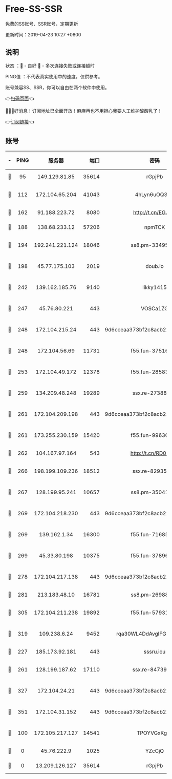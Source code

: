 # Free-SS-SSR

免费的SS账号、SSR账号，定期更新

更新时间：2019-04-23 10:27 +0800

## 说明

状态     ：🙂 - 良好 🙁 - 多次连接失败或连接超时

PING值   ：不代表真实使用中的速度，仅供参考。

账号兼容SS、SSR，你可以自由在两个软件中使用。

👉[扫码页面](https://liesauer.github.io/Free-SS-SSR/)👈

🎉🎉🎉好消息！订阅地址已全面开放！麻麻再也不用担心我要人工维护酸酸乳了！

👉[订阅链接](https://www.liesauer.net/yogurt/subscribe?ACCESS_TOKEN=DAYxR3mMaZAsaqUb)👈

## 账号

|-|PING|服务器|端口|密码|加密方式|区域|
|:----:|:----:|:-----:|-----:|:----:|:----:|:----:|
|🙂|95|149.129.81.85|35614|rGpjPb|rc4-md5|HK|
|🙂|112|172.104.65.204|41043|4hLyn6uOQ3hU|aes-256-cfb|JP|
|🙂|162|91.188.223.72|8080|http://t.cn/EGJIyrl|rc4-md5|RU|
|🙂|188|138.68.233.12|57206|npmTCK|rc4-md5|US|
|🙂|194|192.241.221.124|18046|ss8.pm-33495332|aes-256-cfb|US|
|🙂|198|45.77.175.103|2019|doub.io|aes-128-ctr|SG|
|🙂|242|139.162.185.76|9140|likky1415|aes-256-cfb|DE|
|🙂|247|45.76.80.221|443|VOSCa1ZG|aes-256-cfb|DE|
|🙂|248|172.104.215.24|443|9d6cceaa373bf2c8acb22e60b6a58be6|aes-256-cfb|US|
|🙂|248|172.104.56.69|11731|f55.fun-37516800|aes-256-cfb|SG|
|🙂|253|172.104.49.172|12378|f55.fun-28583571|aes-256-cfb|SG|
|🙂|259|134.209.48.248|19289|ssx.re-27388997|aes-256-cfb|US|
|🙂|261|172.104.209.198|443|9d6cceaa373bf2c8acb22e60b6a58be6|aes-256-cfb|US|
|🙂|261|173.255.230.159|15420|f55.fun-99630859|aes-256-cfb|US|
|🙂|262|104.167.97.164|543|http://t.cn/RD0D7sx|rc4-md5|CA|
|🙂|266|198.199.109.236|18512|ssx.re-82935450|aes-256-cfb|US|
|🙂|267|128.199.95.241|10657|ss8.pm-35041128|aes-256-cfb|SG|
|🙂|269|172.104.218.230|443|9d6cceaa373bf2c8acb22e60b6a58be6|aes-256-cfb|US|
|🙂|269|139.162.1.34|16300|f55.fun-71685076|aes-256-cfb|SG|
|🙂|269|45.33.80.198|10375|f55.fun-37896018|aes-256-cfb|US|
|🙂|278|172.104.217.138|443|9d6cceaa373bf2c8acb22e60b6a58be6|aes-256-cfb|US|
|🙂|281|213.183.48.10|16781|ss8.pm-26988503|rc4-md5|RU|
|🙂|305|172.104.211.238|19892|f55.fun-57931164|aes-256-cfb|US|
|🙂|319|109.238.6.24|9452|rqa30WL4DdAvgIFG6Fs3znzTa|aes-256-cfb|FR|
|🙂|227|185.173.92.181|443|sssru.icu|rc4-md5|RU|
|🙂|261|128.199.187.62|17110|ssx.re-84739131|aes-256-cfb|SG|
|🙂|327|172.104.24.21|443|9d6cceaa373bf2c8acb22e60b6a58be6|aes-256-cfb|US|
|🙂|351|172.104.31.152|443|9d6cceaa373bf2c8acb22e60b6a58be6|aes-256-cfb|US|
|🙁|100|172.105.217.127|14541|TPOYVGxKglpi|aes-256-cfb|JP|
|🙁|0|45.76.222.9|1025|YZcCjQ|rc4-md5|JP|
|🙁|0|13.209.126.127|35614|rGpjPb|rc4-md5|KR|
